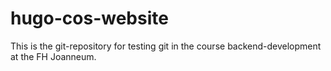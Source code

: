 # hugo-cos-website
This is the git-repository for testing git in the course backend-development at the FH Joanneum.
